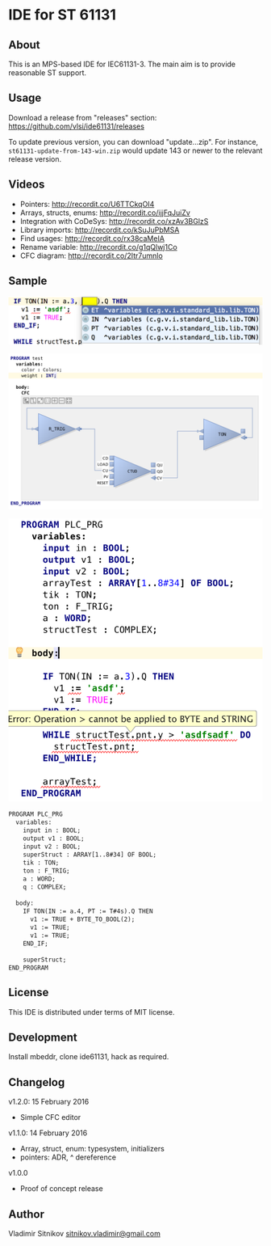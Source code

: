 IDE for ST 61131
================

About
-----
This is an MPS-based IDE for IEC61131-3.
The main aim is to provide reasonable ST support.

Usage
-----

Download a release from "releases" section: https://github.com/vlsi/ide61131/releases

To update previous version, you can download "update...zip". For instance, `st61131-update-from-143-win.zip` would update 143 or newer to the relevant release version.

Videos
------

- Pointers: http://recordit.co/U6TTCkqOI4
- Arrays, structs, enums: http://recordit.co/ijjFqJuiZv
- Integration with CoDeSys: http://recordit.co/xzAv3BGlzS
- Library imports: http://recordit.co/kSuJuPbMSA
- Find usages: http://recordit.co/rx38caMeIA
- Rename variable: http://recordit.co/g1qQlwj1Co
- CFC diagram: http://recordit.co/2Itr7umnlo

Sample
------

![Autocomplete](/doc/autocomplete.png)

![Diagram editor](/doc/cfc_sample.png)

![sample program](/doc/sample_program.png)

```
PROGRAM PLC_PRG
  variables:
    input in : BOOL;
    output v1 : BOOL;
    input v2 : BOOL;
    superStruct : ARRAY[1..8#34] OF BOOL;
    tik : TON;
    ton : F_TRIG;
    a : WORD;
    q : COMPLEX;

  body:
    IF TON(IN := a.4, PT := T#4s).Q THEN
      v1 := TRUE + BYTE_TO_BOOL(2);
      v1 := TRUE;
      v1 := TRUE;
    END_IF;

    superStruct;
END_PROGRAM
```

License
-------

This IDE is distributed under terms of MIT license.

Development
-----------

Install mbeddr, clone ide61131, hack as required.

Changelog
---------

v1.2.0: 15 February 2016
- Simple CFC editor

v1.1.0: 14 February 2016
- Array, struct, enum: typesystem, initializers
- pointers: ADR, ^ dereference

v1.0.0
- Proof of concept release

Author
------
Vladimir Sitnikov <sitnikov.vladimir@gmail.com>